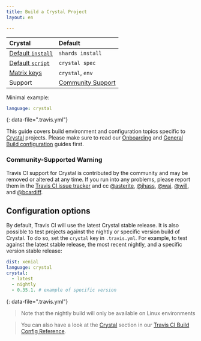 ```yaml
---
title: Build a Crystal Project
layout: en

---
```



<aside markdown="block" class="ataglance">

| Crystal                                     | Default                                   |
|:--------------------------------------------|:------------------------------------------|
| [Default `install`](#dependency-management) | `shards install`                          |
| [Default `script`](#default-build-script)   | `crystal spec`                            |
| [Matrix keys](#build-matrix)                | `crystal`, `env`                          |
| Support                                     | [Community Support](https://travis-ci.community/c/languages/crystal) |

Minimal example:

```yaml
language: crystal
```
{: data-file=".travis.yml"}

</aside>

This guide covers build environment and configuration topics specific to [Crystal](http://crystal-lang.org)
projects. Please make sure to read our
[Onboarding](/user/onboarding/) and
[General Build configuration](/user/customizing-the-build/) guides first.

### Community-Supported Warning

Travis CI support for Crystal is contributed by the community and may be removed or
altered at any time. If you run into any problems, please report them in the
[Travis CI issue tracker](https://github.com/travis-ci/travis-ci/issues/new?labels=community:crystal)
and cc [@asterite](https://github.com/asterite),
[@jhass](https://github.com/jhass),
[@waj](https://github.com/waj),
[@will](https://github.com/will), and
[@bcardiff](https://github.com/bcardiff).

## Configuration options

By default, Travis CI will use the latest Crystal stable release. It is also possible
to test projects against the nightly or specific version build of Crystal. To do so, set the
`crystal` key in `.travis.yml`. For example, to test against the latest stable release, the
most recent nightly, and a specific version stable release:

```yaml
dist: xenial
language: crystal
crystal:
  - latest
  - nightly
  - 0.35.1. # example of specific version
```
{: data-file=".travis.yml"}

> Note that the nightly build will only be available on Linux environments

> You can also have a look at the [Crystal](https://config.travis-ci.com/ref/language/crystal) section in our [Travis CI Build Config Reference](https://config.travis-ci.com/).
